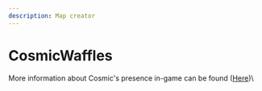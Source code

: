 ```yaml
---
description: Map creator
---
```


# CosmicWaffles

More information about Cosmic's presence in-game can be found ([Here](../../../towny/towns/finland-region/garvia/garvian-residents/cosmicwaffles.md))\
